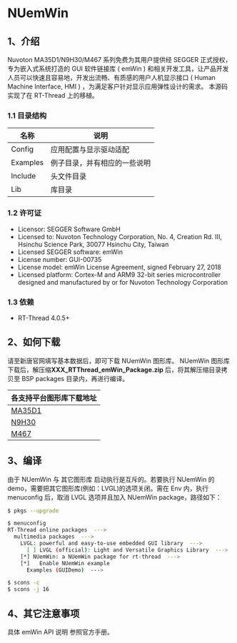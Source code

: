 # NUemWin

## 1、介绍

Nuvoton MA35D1/N9H30/M467 系列免费为其用户提供经 SEGGER 正式授权，专为嵌入式系统打造的 GUI 软件链接库 ( emWin ) 和相关开发工具，让产品开发人员可以快速且容易地，开发出流畅、有质感的用户人机显示接口 ( Human Machine Interface, HMI ) ，为满足客户针对显示应用弹性设计的需求。
本源码实现了在 RT-Thread 上的移植。

### 1.1 目录结构

| 名称 | 说明 |
| ---- | ---- |
| Config | 应用配置与显示驱动适配 |
| Examples | 例子目录，并有相应的一些说明 |
| Include  | 头文件目录 |
| Lib  | 库目录 |

### 1.2 许可证

- Licensor:                 SEGGER Software GmbH
- Licensed to:              Nuvoton Technology Corporation, No. 4, Creation Rd. III, Hsinchu Science Park, 30077 Hsinchu City, Taiwan
- Licensed SEGGER software: emWin
- License number:           GUI-00735
- License model:            emWin License Agreement, signed February 27, 2018
- Licensed platform:        Cortex-M and ARM9 32-bit series microcontroller designed and manufactured by or for Nuvoton Technology Corporation

### 1.3 依赖

- RT-Thread 4.0.5+

## 2、如何下载

请至新唐官网填写基本数据后，即可下载 NUemWin 图形库。
NUemWin 图形库下载后，解压缩**XXX_RTThread_emWin_Package.zip** 后，将其解压缩目录拷贝至 BSP packages 目录内，再进行编译。

| 各支持平台图形库下载地址 |
| ------ |
| [MA35D1](https://www.nuvoton.com/products/microprocessors/arm-cortex-a35-mpus/ma35d1-high-performance-edge-iiot-series/?group=Software&tab=2)|
| [N9H30](https://www.nuvoton.com/products/microprocessors/arm9-mpus/-n9h-series/?group=Software&rt=HMI%20Library&tab=2)|
| [M467](https://www.nuvoton.com/products/microcontrollers/arm-cortex-m4-mcus/m467-ethernet-crypto-series/?group=Software&rt=HMI+Library&tab=2)|

## 3、编译

由于 NUemWin 与 其它图形库 启动执行是互斥的。若要执行 NUemWin 的demo，需要把其它图形库(例如：LVGL)的选项关闭。需在 Env 内，执行 menuconfig 后，取消 LVGL 选项并且加入 NUemWin package，路径如下：

```bash
$ pkgs --upgrade

$ menuconfig
RT-Thread online packages  --->
  multimedia packages  --->
    LVGL: powerful and easy-to-use embedded GUI library  --->
      [ ] LVGL (official): Light and Versatile Graphics Library  --->
    [*] NUemWin: a NUemWin package for rt-thread  --->
    [*]   Enable NUemWin example
      Examples (GUIDemo)  --->

$ scons -c
$ scons -j 16
```

## 4、其它注意事项

具体 emWin API 说明 参照官方手册。
